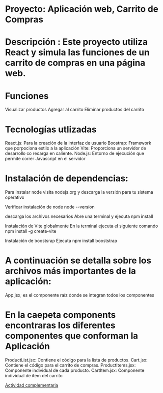 # Proyecto: Aplicación web, Carrito de Compras

# Descripción : Este proyecto utiliza React y simula las funciones de un carrito de compras en una página web.

# Funciones
 Visualizar productos
 Agregar al carrito 
 Eliminar productos del carrito


# Tecnologías utlizadas
React.js: Para la creación de la interfaz de usuario
Boostrap: Framework que porpociona estilo a la aplicación
Vite: Proporciona un servidor de desarrollo co recarga en caliente.
Node.js: Entorno de ejecución que permite correr Javascript en el servidor

# Instalación de dependencias:
Para instalar node visita nodejs.org y descarga la versión para tu sistema operativo

Verificar instalación de node
node --version

descarga los archivos necesarios
Abre una terminal y ejecuta npm install

Instalación de Vite globalmente 
En la terminal ejecuta el siguiente comando
npm install -g create-vite

Instalación de boostsrap 
Ejecuta npm install booststrap

# A continuación se detalla sobre los archivos más importantes de la aplicación:
App.jsx; es el componente raíz donde se integran todos los componentes

# En la caepeta components encontraras los diferentes componentes que conforman la Aplicación 

ProductList.jsc: Contiene el código para la lista de productos.
Cart.jsx: Contiene el código para el carrito de compras.
ProductItems.jsx: Componente individual de cada producto.
CartItem.jsx: Componente individual de item del carrito


 [Actividad complementaria](https://docs.google.com/document/d/18WGWs7oRHxQNWTEWRsINwR4PWW3HBue7HYOoOzEMMOU/edit?usp=sharing)